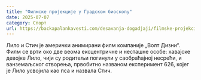 ```yaml
---
title: "Филмске пројекције у Градском биоскопу"
date: 2025-07-07
category: Спорт
url: https://backapalankavesti.com/desavanja-dogadjaji/filmske-projekcije-u-gradskom-bioskopu-13/
---
```


Лило и Стич је амерички анимирани филм компаније „Волт Дизни“. Филм се врти око две веома ексцентричне и несташне особе: хавајске девојке Лило, чији су родитељи погинули у саобраћајној несрећи, и ванземаљског створења, првобитно названом експеримент 626, којег је Лило усвојила као пса и назвала Стич.
